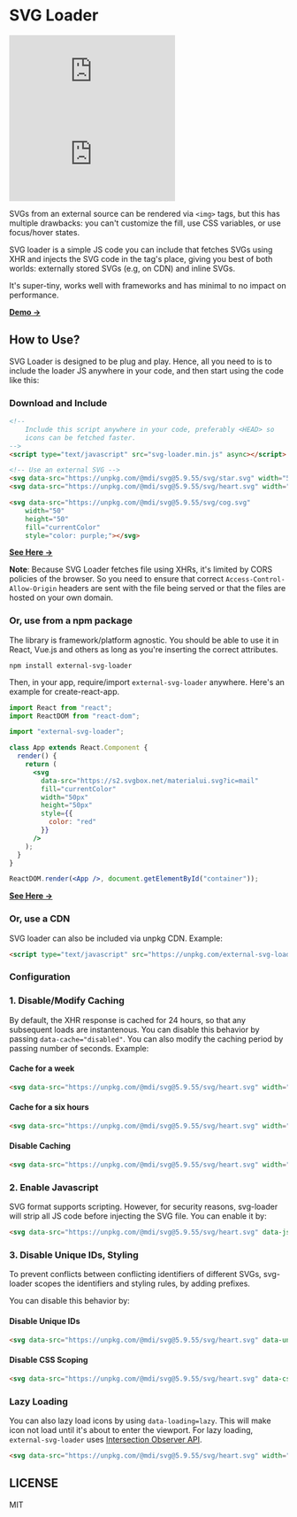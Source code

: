 # SVG Loader
![minified size](http://img.badgesize.io/shubhamjain/svg-loader/master/svg-loader.min.js?label=minified%20size&v=10) ![gzip size](http://img.badgesize.io/shubhamjain/svg-loader/master/svg-loader.min.js?compression=gzip&v=10)

SVGs from an external source can be rendered via `<img>` tags, but this has multiple drawbacks: you can't customize the fill, use CSS variables, or use focus/hover states.

SVG loader is a simple JS code you can include that fetches SVGs using XHR and injects the SVG code in the tag's place, giving you best of both worlds: externally stored SVGs (e.g, on CDN) and inline SVGs.

It's super-tiny, works well with frameworks and has minimal to no impact on performance.

[**Demo →**](https://codepen.io/shubhamjainco/pen/rNyBVmY)

## How to Use?
SVG Loader is designed to be plug and play. Hence, all you need to is to include the loader JS anywhere in your code, and then start using the code like this:

### Download and Include

```html
<!-- 
    Include this script anywhere in your code, preferably <HEAD> so
    icons can be fetched faster.
-->
<script type="text/javascript" src="svg-loader.min.js" async></script>

<!-- Use an external SVG -->
<svg data-src="https://unpkg.com/@mdi/svg@5.9.55/svg/star.svg" width="50" height="50" fill="red"></svg>
<svg data-src="https://unpkg.com/@mdi/svg@5.9.55/svg/heart.svg" width="50" height="50" fill="red"></svg>

<svg data-src="https://unpkg.com/@mdi/svg@5.9.55/svg/cog.svg"
    width="50"
    height="50"
    fill="currentColor"
    style="color: purple;"></svg>
```

[**See Here →**](https://codepen.io/shubhamjainco/pen/jOBEgPY)

**Note**: Because SVG Loader fetches file using XHRs, it's limited by CORS policies of the browser. 
So you need to ensure that correct `Access-Control-Allow-Origin` headers are sent with the file being served or that the files are hosted on your own domain. 


### Or, use from a npm package
The library is framework/platform agnostic. You should be able to use it in React, Vue.js and others
as long as you're inserting the correct attributes.


```
npm install external-svg-loader
```

Then, in your app, require/import `external-svg-loader` anywhere. Here's an example for create-react-app.

```jsx
import React from "react";
import ReactDOM from "react-dom";

import "external-svg-loader";

class App extends React.Component {
  render() {
    return (
      <svg
        data-src="https://s2.svgbox.net/materialui.svg?ic=mail"
        fill="currentColor"
        width="50px"
        height="50px"
        style={{
          color: "red"
        }}
      />
    );
  }
}

ReactDOM.render(<App />, document.getElementById("container"));
```

[**See Here →**](https://codesandbox.io/s/react-playground-forked-x7w1l?file=/index.js)

### Or, use a CDN
SVG loader can also be included via unpkg CDN. Example:

```html
<script type="text/javascript" src="https://unpkg.com/external-svg-loader@1.1.0/svg-loader.min.js" async></script>
```

### Configuration

### 1. Disable/Modify Caching
By default, the XHR response is cached for 24 hours, so that any subsequent loads are instantenous. You can disable this behavior by passing `data-cache="disabled"`. You can also modify
the caching period by passing number of seconds. Example:

#### Cache for a week
```html
<svg data-src="https://unpkg.com/@mdi/svg@5.9.55/svg/heart.svg" width="50" height="50" data-cache="604800"></svg>
```

#### Cache for a six hours
```html
<svg data-src="https://unpkg.com/@mdi/svg@5.9.55/svg/heart.svg" width="50" height="50" data-cache="21600"></svg>
```

#### Disable Caching
```html
<svg data-src="https://unpkg.com/@mdi/svg@5.9.55/svg/heart.svg" width="50" height="50" data-cache="disabled"></svg>
```

### 2. Enable Javascript
SVG format supports scripting. However, for security reasons, svg-loader will strip all JS code before injecting the SVG file.
You can enable it by: 

```html
<svg data-src="https://unpkg.com/@mdi/svg@5.9.55/svg/heart.svg" data-js="enabled" width="50" height="50" fill="red"></svg>
```

### 3. Disable Unique IDs, Styling
To prevent conflicts between conflicting identifiers of different SVGs, svg-loader scopes the identifiers and styling rules, 
by adding prefixes. 

You can disable this behavior by:

#### Disable Unique IDs

```html
<svg data-src="https://unpkg.com/@mdi/svg@5.9.55/svg/heart.svg" data-unique-ids="disabled" width="50" height="50" fill="red"></svg>
```

#### Disable CSS Scoping

```html
<svg data-src="https://unpkg.com/@mdi/svg@5.9.55/svg/heart.svg" data-css-scoping="disabled" width="50" height="50" fill="red"></svg>
```

### Lazy Loading
You can also lazy load icons by using `data-loading=lazy`. This will make icon not load until it's about to enter the viewport. For lazy loading, `external-svg-loader` uses [Intersection Observer API](https://developer.mozilla.org/en-US/docs/Web/API/Intersection_Observer_API).

```html
<svg data-src="https://unpkg.com/@mdi/svg@5.9.55/svg/heart.svg" width="50" height="50" data-loading="lazy"></svg>
```

## LICENSE
MIT
